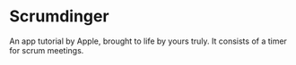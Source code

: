 # Scrumdinger

An app tutorial by Apple, brought to life by yours truly.
It consists of a timer for scrum meetings.
